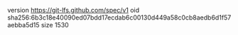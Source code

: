 version https://git-lfs.github.com/spec/v1
oid sha256:6b3c18e40090ed07bdd17ecdab6c00130d449a58c0cb8aedb6d1f57aebba5d15
size 1530

